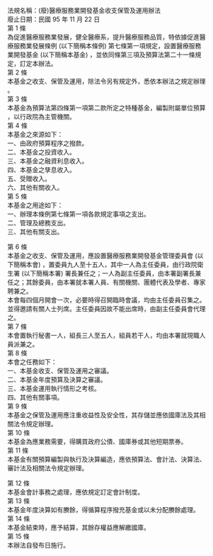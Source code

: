 法規名稱：(廢)醫療服務業開發基金收支保管及運用辦法  
廢止日期：民國 95 年 11 月 22 日  
第 1 條  
為促進醫療服務業發展，健全醫療系，提升醫療服務品質，特依據促進醫  
療服務業發展條例 (以下簡稱本條例) 第七條第一項規定，設置醫療服務  
業開發基金 (以下簡稱本基金) ，並依同條第三項及預算法第二十一條規  
定，訂定本辦法。  
第 2 條  
本基金之收支、保管及運用，除法令另有規定外，悉依本辦法之規定辦理  
。  
第 3 條  
本基金為預算法第四條第一項第二款所定之特種基金，編製附屬單位預算  
，以行政院為主管機關。  
第 4 條  
本基金之來源如下：  
一、由政府預算程序之撥款。  
二、本基金之投資收入。  
三、本基金之融資利息收入。  
四、本基金之孳息收入。  
五、受贈收入。  
六、其他有關收入。  
第 5 條  
本基金之用途如下：  
一、辦理本條例第七條第一項各款規定事項之支出。  
二、管理及總務支出。  
三、其他有關支出。  


第 6 條  
本基金之收支、保管及運用，應設置醫療服務業開發基金管理委員會 (以  
下簡稱本會) ，置委員九人至十五人，其中一人為主任委員，由行政院衛  
生署 (以下簡稱本署) 署長兼任之；一人為副主任委員，由本署副署長兼  
任之；其餘委員，由本署就本署人員、有關機關、團體代表及學者、專家  
聘兼之。  
本會每四個月開會一次，必要時得召開臨時會議，均由主任委員召集之。  
並得邀請有關人士列席。主任委員因故不能出席時，由副主任委員會代理  
之。  
第 7 條  
本會置執行秘書一人，組長三人至五人，組員若干人，均由本署就現職人  
員派兼之。  
第 8 條  
本會之任務如下：  
一、本基金收支、保管及運用之審議。  
二、本基金年度預算及決算之審議。  
三、本基金運用執行情形之考核。  
四、其他有關事項。  
第 9 條  
本基金之保管及運用應注重收益性及安全性，其存儲並應依國庫法及其相  
關法令規定辦理。  
第 10 條  
本基金為應業務需要，得購買政府公債、國庫券或其他短期票券。  
第 11 條  
本基金有關預算編製與執行及決算編造，應依預算法、會計法、決算法、  
審計法及相關法令規定辦理。  


第 12 條  
本基金會計事務之處理，應依規定訂定會計制度。  
第 13 條  
本基金年度決算如有賸餘，得循算程序撥充基金或以未分配賸餘處理。  
第 14 條  
本基金結束時，應予結算，其餘存權益應解繳國庫。  
第 15 條  
本辦法自發布日施行。  


